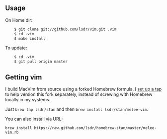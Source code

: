 ## Usage
On Home dir:
```sh
    $ git clone git://github.com/lsdr/vim.git .vim  
    $ cd .vim
    $ make install
```

To update:
```sh
    $ cd .vim
    $ git pull origin master
```

## Getting vim

I build MacVim from source using a forked Homebrew formula. I [set up a tap](https://github.com/lsdr/homebrew-stan) to help version this fork separately, instead of screwing with Homebrew locally in my systems.

Just `brew tap lsdr/stan` and then `brew install lsdr/stan/melee-vim`.

You can also install via URL:
```
brew install https://raw.github.com/lsdr/homebrew-stan/master/melee-vim.rb
```



